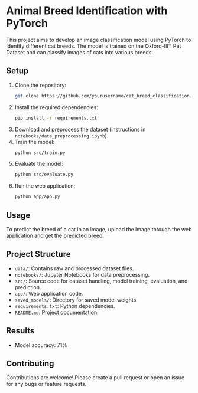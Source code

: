 # Animal Breed Identification with PyTorch

This project aims to develop an image classification model using PyTorch to identify different cat breeds. The model is trained on the Oxford-IIIT Pet Dataset and can classify images of cats into various breeds.

## Setup

1. Clone the repository:
   ```sh
   git clone https://github.com/yourusername/cat_breed_classification.git
   ```
2. Install the required dependencies:
   ```sh
   pip install -r requirements.txt
   ```
3. Download and preprocess the dataset (instructions in `notebooks/data_preprocessing.ipynb`).
4. Train the model:
   ```sh
   python src/train.py
   ```
5. Evaluate the model:
   ```sh
   python src/evaluate.py
   ```
6. Run the web application:
   ```sh
   python app/app.py
   ```

## Usage

To predict the breed of a cat in an image, upload the image through the web application and get the predicted breed.

## Project Structure

- `data/`: Contains raw and processed dataset files.
- `notebooks/`: Jupyter Notebooks for data preprocessing.
- `src/`: Source code for dataset handling, model training, evaluation, and prediction.
- `app/`: Web application code.
- `saved_models/`: Directory for saved model weights.
- `requirements.txt`: Python dependencies.
- `README.md`: Project documentation.

## Results

- Model accuracy: 71%



## Contributing

Contributions are welcome! Please create a pull request or open an issue for any bugs or feature requests.
